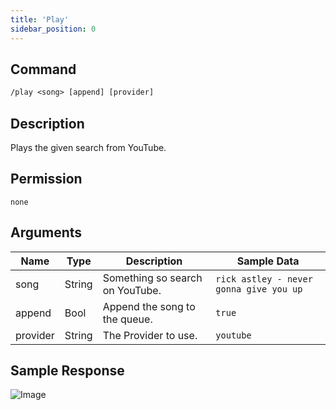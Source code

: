 ```yaml
---
title: 'Play'
sidebar_position: 0
---
```


## Command
```txt
/play <song> [append] [provider]
```

## Description
Plays the given search from YouTube.

## Permission
`none`

## Arguments
| Name | Type | Description | Sample Data |
| ---- | ---- | ----------- | ----------- |
| song | String | Something so search on YouTube. | `rick astley - never gonna give you up` |
| append | Bool | Append the song to the queue. | `true` |
| provider | String | The Provider to use. | `youtube` |

## Sample Response
![Image](https://cdn.herrtxbias.net/2021-07-09_15-06-01_f203a4c9-9c67-472b-9efe-08271dbd2413.png)
